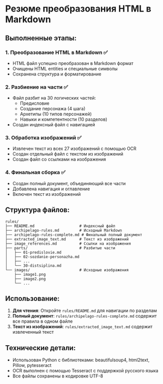 # Резюме преобразования HTML в Markdown

## Выполненные этапы:

### 1. Преобразование HTML в Markdown ✅
- HTML файл успешно преобразован в Markdown формат
- Очищены HTML entities и специальные символы
- Сохранена структура и форматирование

### 2. Разбиение на части ✅
- Файл разбит на 30 логических частей:
  - Предисловие
  - Создание персонажа (4 шага)
  - Архетипы (10 типов персонажей)
  - Навыки и компетентности (10 разделов)
- Создан индексный файл с навигацией

### 3. Обработка изображений ✅
- Извлечен текст из всех 27 изображений с помощью OCR
- Создан отдельный файл с текстом из изображений
- Создан файл со ссылками на изображения

### 4. Финальная сборка ✅
- Создан полный документ, объединяющий все части
- Добавлена навигация и оглавление
- Включен текст из изображений

## Структура файлов:

```
rules/
├── README.md                    # Индексный файл
├── archipelago-rules.md         # Исходный Markdown
├── archipelago-rules-complete.md # Финальный полный документ
├── extracted_image_text.md      # Текст из изображений
├── image_references.md          # Ссылки на изображения
├── parts/                       # Разбитые части
│   ├── 01-predislovie.md
│   ├── 02-sozdanie-personazha.md
│   ├── ...
│   └── 30-distsiplina.md
└── images/                      # Исходные изображения
    ├── image1.png
    ├── image2.png
    └── ...
```

## Использование:

1. **Для чтения**: Откройте `rules/README.md` для навигации по разделам
2. **Полный документ**: `rules/archipelago-rules-complete.md` содержит все правила в одном файле
3. **Текст из изображений**: `rules/extracted_image_text.md` содержит извлеченный текст

## Технические детали:

- Использован Python с библиотеками: beautifulsoup4, html2text, Pillow, pytesseract
- OCR выполнен с помощью Tesseract с поддержкой русского языка
- Все файлы сохранены в кодировке UTF-8
